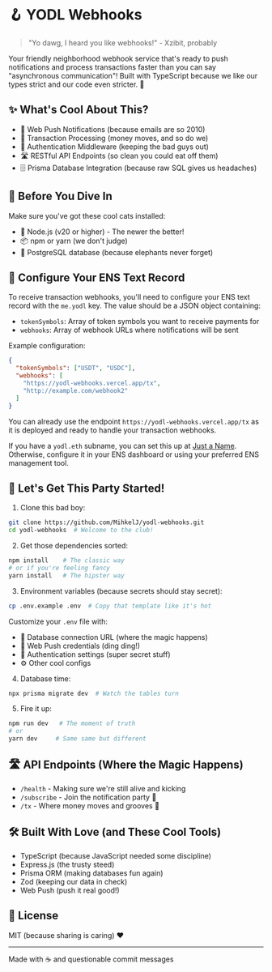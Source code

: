 # 🪝 YODL Webhooks

> "Yo dawg, I heard you like webhooks!" - Xzibit, probably

Your friendly neighborhood webhook service that's ready to push notifications and process transactions faster than you can say "asynchronous communication"! Built with TypeScript because we like our types strict and our code even stricter. 🚀

## ✨ What's Cool About This?

- 📱 Web Push Notifications (because emails are so 2010)
- 💸 Transaction Processing (money moves, and so do we)
- 🔐 Authentication Middleware (keeping the bad guys out)
- 🛣️ RESTful API Endpoints (so clean you could eat off them)
- 🗄️ Prisma Database Integration (because raw SQL gives us headaches)

## 🎯 Before You Dive In

Make sure you've got these cool cats installed:

- 💚 Node.js (v20 or higher) - The newer the better!
- 📦 npm or yarn (we don't judge)
- 🐘 PostgreSQL database (because elephants never forget)

## 🔧 Configure Your ENS Text Record

To receive transaction webhooks, you'll need to configure your ENS text record with the `me.yodl` key. The value should be a JSON object containing:

- `tokenSymbols`: Array of token symbols you want to receive payments for
- `webhooks`: Array of webhook URLs where notifications will be sent

Example configuration:

```json
{
  "tokenSymbols": ["USDT", "USDC"],
  "webhooks": [
    "https://yodl-webhooks.vercel.app/tx",
    "http://example.com/webhook2"
  ]
}
```

You can already use the endpoint `https://yodl-webhooks.vercel.app/tx` as it is deployed and ready to handle your transaction webhooks.

If you have a `yodl.eth` subname, you can set this up at [Just a Name](https://app.justaname.id/). Otherwise, configure it in your ENS dashboard or using your preferred ENS management tool.

## 🚀 Let's Get This Party Started!

1. Clone this bad boy:

```bash
git clone https://github.com/MihkelJ/yodl-webhooks.git
cd yodl-webhooks  # Welcome to the club!
```

2. Get those dependencies sorted:

```bash
npm install    # The classic way
# or if you're feeling fancy
yarn install   # The hipster way
```

3. Environment variables (because secrets should stay secret):

```bash
cp .env.example .env  # Copy that template like it's hot
```

Customize your `.env` file with:

- 🔌 Database connection URL (where the magic happens)
- 🔔 Web Push credentials (ding ding!)
- 🔑 Authentication settings (super secret stuff)
- ⚙️ Other cool configs

4. Database time:

```bash
npx prisma migrate dev  # Watch the tables turn
```

5. Fire it up:

```bash
npm run dev   # The moment of truth
# or
yarn dev     # Same same but different
```

## 🛣️ API Endpoints (Where the Magic Happens)

- `/health` - Making sure we're still alive and kicking
- `/subscribe` - Join the notification party 🎉
- `/tx` - Where money moves and grooves 💃

## 🛠️ Built With Love (and These Cool Tools)

- TypeScript (because JavaScript needed some discipline)
- Express.js (the trusty steed)
- Prisma ORM (making databases fun again)
- Zod (keeping our data in check)
- Web Push (push it real good!)

## 📜 License

MIT (because sharing is caring) ❤️

---

Made with ☕ and questionable commit messages
